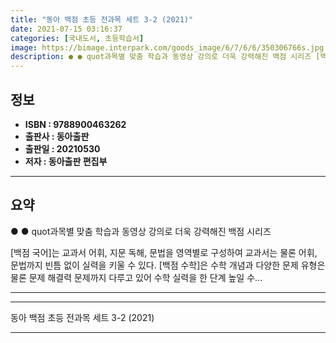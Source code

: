 ```yaml
---
title: "동아 백점 초등 전과목 세트 3-2 (2021)"
date: 2021-07-15 03:16:37
categories: [국내도서, 초등학습서]
image: https://bimage.interpark.com/goods_image/6/7/6/6/350306766s.jpg
description: ● ● quot과목별 맞춤 학습과 동영상 강의로 더욱 강력해진 백점 시리즈 [백점 국어]는 교과서 어휘, 지문 독해, 문법을 영역별로 구성하여 교과서는 물론 어휘, 문법까지 빈틈 없이 실력을 키울 수 있다. [백점 수학]은 수학 개념과 다양한 문제 유형은 물론 문제 해결력 문제까지
---
```


## **정보**

- **ISBN : 9788900463262**
- **출판사 : 동아출판**
- **출판일 : 20210530**
- **저자 : 동아출판 편집부**

------



## **요약**

●  ●  quot과목별 맞춤 학습과 동영상 강의로 더욱 강력해진 백점 시리즈

[백점 국어]는 교과서 어휘, 지문 독해, 문법을 영역별로 구성하여 교과서는 물론 어휘, 문법까지 빈틈 없이 실력을 키울 수 있다. [백점 수학]은 수학 개념과 다양한 문제 유형은 물론 문제 해결력 문제까지 다루고 있어 수학 실력을 한 단계 높일 수... 

------



------


동아 백점 초등 전과목 세트 3-2 (2021) 

------


